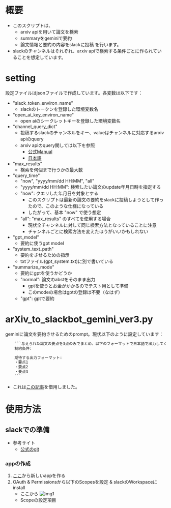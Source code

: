 # 概要
- このスクリプトは、
    - arxiv apiを用いて論文を検索
    - summaryをgeminiで要約
    - 論文情報と要約の内容をslackに投稿
を行います。
- slackのチャンネルはそれぞれ、arxiv apiで検索する条件ごとに作られていることを想定しています。

# setting
設定ファイルはjsonファイルで作成しています。各変数は以下です：
- "slack_token_environ_name"
    - slackのトークンを登録した環境変数名
- "open_ai_key_environ_name"
    - open aiのシークレットキーを登録した環境変数名
- "channel_query_dict"
    - 投稿するslackのチャンネルをキー、valueはチャンネルに対応するarxiv apiのquery
    - arxiv apiのquery関しては以下を参照
        - [公式Manual](https://qiita.com/KMD/items/bd59f2db778dd4bf6ed2)
        - [日本語](https://qiita.com/KMD/items/bd59f2db778dd4bf6ed2)
- "max_results"
    - 検索を何個まで行うかの最大数
- "query_time"
    - "now", "yyyy/mm/dd HH:MM", "all"
    - "yyyy/mm/dd HH:MM": 検索したい論文のupdate年月日時を指定する
    - "now": クエリした年月日を対象とする 
        - このスクリプトは最新の論文の要約をslackに投稿しようとして作ったので、このような仕様になっている
        - したがって、基本 "now" で使う想定
    - "all": "max_results" のすべてを使用する場合
        - 現状全チャンネルに対して同じ検索方法となっていることに注意
        - チャンネルごとに検索方法を変えたほうがいいかもしれない
- "gpt_model"
    - 要約に使うgpt model
- "system_text_path"
    - 要約をさせるための指示
    - txtファイル(gpt_system.txt)に別で書いている
- "summarize_mode"
    - 要約にgptを使うかどうか
    - "normal": 論文のabstをそのまま出力
        - gptを使うとお金がかかるのでテスト用として準備
        - このmodeの場合はgptの登録は不要（なはず）
    - "gpt": gptで要約

# arXiv_to_slackbot_gemini_ver3.py
geminiに論文を要約させるためのprompt。現状以下のように設定しています：
```.txt
    ```与えられた論文の要点を3点のみでまとめ、以下のフォーマットで日本語で出力してください。
    制約条件:

    期待する出力フォーマット:
    ・要点1
    ・要点2
    ・要点3
    ```
```
- これは[この記事](https://dev.classmethod.jp/articles/summarize-the-paper-using-chatgpt/)を借用しました。
# 使用方法
## slackでの準備
- 参考サイト
    - [公式のgit](https://github.com/slackapi/python-slack-sdk)

### appの作成
1. [ここ](https://api.slack.com/apps?new_app=1)から新しいappを作る
2. OAuth & Permissionsから以下のScopesを設定 & slackのWorkspaceにinstall
    - ここから
    ![img1](./docs/imgs/img1.png)
    - Scopeの設定項目
